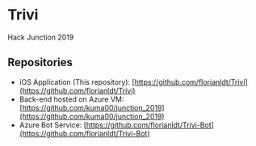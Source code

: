 # Trivi
Hack Junction 2019

## Repositories

- iOS Application (This repository): [https://github.com/florianldt/Trivi](https://github.com/florianldt/Trivi)
- Back-end hosted on Azure VM: [https://github.com/kuma00/junction_2019](https://github.com/kuma00/junction_2019)
- Azure Bot Service: [https://github.com/florianldt/Trivi-Bot](https://github.com/florianldt/Trivi-Bot)
